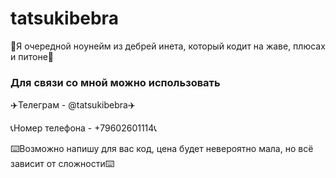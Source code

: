 # tatsukibebra #

👻Я очередной ноунейм из дебрей инета, который кодит на жаве, плюсах и питоне👻

### Для связи со мной можно использовать ###
✈️Телеграм - @tatsukibebra✈️

📞Номер телефона - +79602601114📞

⌨️Возможно напишу для вас код, цена будет невероятно мала, но всё зависит от сложности⌨️
